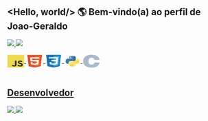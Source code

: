 ## <Hello, world/> 🌎  Bem-vindo(a) ao perfil de Joao-Geraldo

<div>
  <a href="https://github.com/Joao-Geraldo">
  <img height="180em" src="https://github-readme-stats.vercel.app/api?username=joao-geraldo&show_icons=true&theme=blueberry&include_all_commits=true&count_private=true"/>
  <img height="180em" src="https://github-readme-stats.vercel.app/api/top-langs/?username=Joao-Geraldo&layout=compact&langs_count=6&theme=blueberry"/>
</div>

<div style="display: inline_block"><br>
  <img align="center" alt="Js" height="30" width="40" src="https://raw.githubusercontent.com/devicons/devicon/master/icons/javascript/javascript-original.svg">
  <img align="center" alt="HTML" height="30" width="40" src="https://raw.githubusercontent.com/devicons/devicon/master/icons/html5/html5-original.svg">
  <img align="center" alt="CSS" height="30" width="40" src="https://raw.githubusercontent.com/devicons/devicon/master/icons/css3/css3-original.svg">
  <img align="center" alt="Python" height="30" width="40" src="https://raw.githubusercontent.com/devicons/devicon/master/icons/python/python-original.svg">
  <img align="center" alt="C" height="30" width="40" src="https://raw.githubusercontent.com/devicons/devicon/master/icons/c/c-original.svg">
</div>
 
 <br>
 
## Desenvolvedor
 
<div> 
  <a href = "mailto:geraldoparussolojoaovitor@gmail.com">
    <img src="https://img.shields.io/badge/Gmail-005FFF?style=for-the-badge&logo=gmail&logoColor=white">
  </a>
  
  <a href="https://linkedin.com/in/seu-linkedin" target="_blank">
    <img src="https://img.shields.io/badge/LinkedIn-005FFF?style=for-the-badge&logo=linkedin&logoColor=white">
  </a>
</div>
